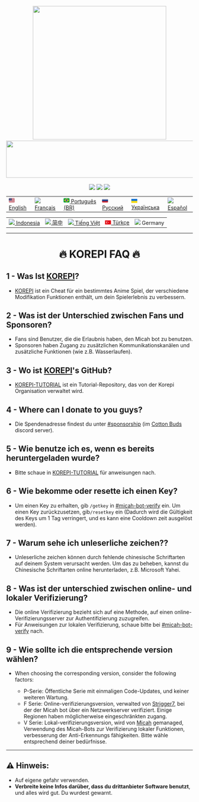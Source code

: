 <p align="center">
  <a href="#"><img width="360" height="360" src="https://media.discordapp.net/attachments/1033549666769449002/1107009612210765955/matches.png"></a>
  <a href="#"><img width="650" height="100" src="https://share.creavite.co/FBkHy3zbN4CgWCr0.gif"></a>
</p>

<p align="center">
	<a href="https://github.com/Korepi/keyauth-cpp-library/releases"><img src="https://img.shields.io/github/downloads/Korepi/keyauth-cpp-library/total.svg?style=for-the-badge&color=darkcyan"></a>
	<a href="https://github.com/Korepi/Korepi/graphs/contributors"><img src="https://img.shields.io/github/contributors/Korepi/Korepi?style=for-the-badge&color=darkcyan"></a>
	<a href="https://discord.gg/cottonbuds"><img src="https://img.shields.io/discord/440536354544156683?label=Discord&logo=discord&style=for-the-badge&color=darkviolet"></a>
</p>

<div align="center">
<table>
  <tr>
    <td valign="center"><a href="README.md"><img src="https://github.com/twitter/twemoji/blob/master/assets/svg/1f1fa-1f1f8.svg" width="16"/> English</td>
    <td valign="center"><a href="README_fr-fr.md"><img src="https://em-content.zobj.net/thumbs/160/twitter/154/flag-for-france_1f1eb-1f1f7.png" width="16"/> Français</td>
    <td valign="center"><a href="README_pt-br.md"><img src="https://github.com/twitter/twemoji/blob/master/assets/svg/1f1e7-1f1f7.svg" width="16"/> Português (BR)</td>
    <td valign="center"><a href="README_ru-ru.md"><img src="https://github.com/twitter/twemoji/blob/master/assets/svg/1f1f7-1f1fa.svg" width="16"/> Русский</a></td>
    <td valign="center"><a href="README_ua-ua.md"><img src="https://github.com/Andrew1397/Ukraine/blob/main/Flag_of_Ukraine.png" width="16"/> Українська</a></td>
    <td valign="center"><a href="README_es-cl.md"><img src="https://twemoji.maxcdn.com/v/13.0.0/svg/1f1e6-1f1f7.svg" width="16"/> Español</td>
      
  </tr>
</table>
</div>
<div align="center">
<table>
  <tr>
    <td valign="center"><a href="README_id-id.md"><img src="https://em-content.zobj.net/thumbs/120/twitter/351/flag-indonesia_1f1ee-1f1e9.png" width="16"/> Indonesia</td>
    <td valign="center"><a href="README_zh-cn.md"><img src="https://em-content.zobj.net/thumbs/120/twitter/351/flag-china_1f1e8-1f1f3.png" width="16"/> 简中</a></td> 
    <td valign="center"><a href="README_vi-vn.md"><img src="https://em-content.zobj.net/thumbs/120/twitter/351/flag-vietnam_1f1fb-1f1f3.png" width="16"/> Tiếng Việt </a></td>
    <td valign="center"><a href="README_tr-tr.md"><img src="https://raw.githubusercontent.com/hampusborgos/country-flags/ba2cf4101bf029d2ada26da2f95121de74581a4d/svg/tr.svg" width="16"/> Türkçe </a></td>
    <td valign="center"><img src="https://cdn.jsdelivr.net/gh/twitter/twemoji/assets/svg/1f1e9-1f1ea.svg" width="16"/> Germany</td>
  </tr>
</table>
</div>
	    
---
<div align="center">
  
# 🔥 KOREPI FAQ 🔥

</div>

## 1 - Was Ist [KOREPI](https://github.com/Korepi/Korepi)?

- [KOREPI](https://github.com/Korepi/Korepi) ist ein Cheat für ein bestimmtes Anime Spiel, der verschiedene Modifikation Funktionen enthält, um dein Spielerlebnis zu verbessern.

## 2 - Was ist der Unterschied zwischen Fans und Sponsoren?

- Fans sind Benutzer, die die Erlaubnis haben, den Micah bot zu benutzen. 
- Sponsoren haben Zugang zu zusätzlichen Kommunikationskanälen und zusätzliche Funktionen (wie z.B. Wasserlaufen).

## 3 - Wo ist [KOREPI](https://github.com/Korepi/Korepi)'s GitHub?

- [KOREPI-TUTORIAL](https://github.com/Korepi/Korepi-Tutorial) ist ein Tutorial-Repository, das von der Korepi Organisation verwaltet wird.

## 4 - Where can I donate to you guys?

- Die Spendenadresse findest du unter ⁠[#sponsorship](https://discord.com/channels/1069057220802781265/1097565269985071205) (im [Cotton Buds](https://discord.gg/cottonbuds) discord server).

## 5 - Wie benutze ich es, wenn es bereits heruntergeladen wurde?

- Bitte schaue in [KOREPI-TUTORIAL](https://github.com/Korepi/Korepi-Tutorial) für anweisungen nach.

## 6 - Wie bekomme oder resette ich einen Key?

- Um einen Key zu erhalten, gib `/getkey` in ⁠[#micah-bot-verify](https://discord.com/channels/1069057220802781265/1109781322005741658) ein. Um einen Key zurückzusetzen, gib`/resetkey` ein (Dadurch wird die Gültigkeit des Keys um 1 Tag verringert, und es kann eine Cooldown zeit ausgelöst werden).

## 7 - Warum sehe ich unleserliche zeichen??

- Unleserliche zeichen können durch fehlende chinesische Schriftarten auf deinem System verursacht werden. Um das zu beheben, kannst du Chinesische Schriftarten online herunterladen, z.B. Microsoft Yahei.

## 8 - Was ist der unterschied zwischen online- und lokaler Verifizierung?

- Die online Verifizierung bezieht sich auf eine Methode, auf einen online-Verifizierungsserver zur Authentifizierung zuzugreifen.
- Für Anweisungen zur lokalen Verifizierung, schaue bitte bei  [#micah-bot-verify](https://discord.com/channels/1069057220802781265/1109781322005741658) nach.

## 9 - Wie sollte ich die entsprechende version wählen?

- When choosing the corresponding version, consider the following factors:

   + P-Serie: Öffentliche Serie mit einmaligen Code-Updates, und keiner weiteren Wartung.
   + F Serie: Online-verifizierungsversion, verwalted von [Strigger7](https://github.com/Strigger7), bei der der Micah bot über ein Netzwerkserver verifiziert. Einige Regionen haben möglicherweise eingeschränkten zugang.
   + V Serie: Lokal-verifizierungsversion, wird von [Micah](https://github.com/Micah123321) gemanaged, Verwendung des Micah-Bots zur Verifizierung lokaler Funktionen, verbesserung der Anti-Erkennungs fähigkeiten.
Bitte wähle entsprechend deiner bedürfnisse.

---

## ⚠ Hinweis:

- Auf eigene gefahr verwenden.
- **Verbreite keine Infos darüber, dass du drittanbieter Software benutzt**, und alles wird gut. Du wurdest gewarnt.
